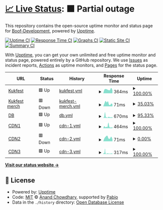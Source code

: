 # [📈 Live Status](https://status.kukfest.eu): <!--live status--> **🟧 Partial outage**

This repository contains the open-source uptime monitor and status page for [Boof-Development](https://status.kukfest.eu), powered by [Upptime](https://github.com/upptime/upptime).

[![Uptime CI](https://github.com/Boof-Development/status/workflows/Uptime%20CI/badge.svg)](https://github.com/Boof-Development/status/actions?query=workflow%3A%22Uptime+CI%22)
[![Response Time CI](https://github.com/Boof-Development/status/workflows/Response%20Time%20CI/badge.svg)](https://github.com/Boof-Development/status/actions?query=workflow%3A%22Response+Time+CI%22)
[![Graphs CI](https://github.com/Boof-Development/status/workflows/Graphs%20CI/badge.svg)](https://github.com/Boof-Development/status/actions?query=workflow%3A%22Graphs+CI%22)
[![Static Site CI](https://github.com/Boof-Development/status/workflows/Static%20Site%20CI/badge.svg)](https://github.com/Boof-Development/status/actions?query=workflow%3A%22Static+Site+CI%22)
[![Summary CI](https://github.com/Boof-Development/status/workflows/Summary%20CI/badge.svg)](https://github.com/Boof-Development/status/actions?query=workflow%3A%22Summary+CI%22)

With [Upptime](https://upptime.js.org), you can get your own unlimited and free uptime monitor and status page, powered entirely by a GitHub repository. We use [Issues](https://github.com/Boof-Development/status/issues) as incident reports, [Actions](https://github.com/Boof-Development/status/actions) as uptime monitors, and [Pages](https://status.kukfest.eu) for the status page.

<!--start: status pages-->
<!-- This summary is generated by Upptime (https://github.com/upptime/upptime) -->
<!-- Do not edit this manually, your changes will be overwritten -->
<!-- prettier-ignore -->
| URL | Status | History | Response Time | Uptime |
| --- | ------ | ------- | ------------- | ------ |
| <img alt="" src="https://icons.duckduckgo.com/ip3/kukfest.eu.ico" height="13"> [Kukfest](https://kukfest.eu) | 🟩 Up | [kukfest.yml](https://github.com/Boof-Development/status/commits/HEAD/history/kukfest.yml) | <details><summary><img alt="Response time graph" src="./graphs/kukfest/response-time-week.png" height="20"> 364ms</summary><br><a href="https://status.kukfest.eu/history/kukfest"><img alt="Response time 244" src="https://img.shields.io/endpoint?url=https%3A%2F%2Fraw.githubusercontent.com%2FBoof-Development%2Fstatus%2FHEAD%2Fapi%2Fkukfest%2Fresponse-time.json"></a><br><a href="https://status.kukfest.eu/history/kukfest"><img alt="24-hour response time 284" src="https://img.shields.io/endpoint?url=https%3A%2F%2Fraw.githubusercontent.com%2FBoof-Development%2Fstatus%2FHEAD%2Fapi%2Fkukfest%2Fresponse-time-day.json"></a><br><a href="https://status.kukfest.eu/history/kukfest"><img alt="7-day response time 364" src="https://img.shields.io/endpoint?url=https%3A%2F%2Fraw.githubusercontent.com%2FBoof-Development%2Fstatus%2FHEAD%2Fapi%2Fkukfest%2Fresponse-time-week.json"></a><br><a href="https://status.kukfest.eu/history/kukfest"><img alt="30-day response time 333" src="https://img.shields.io/endpoint?url=https%3A%2F%2Fraw.githubusercontent.com%2FBoof-Development%2Fstatus%2FHEAD%2Fapi%2Fkukfest%2Fresponse-time-month.json"></a><br><a href="https://status.kukfest.eu/history/kukfest"><img alt="1-year response time 244" src="https://img.shields.io/endpoint?url=https%3A%2F%2Fraw.githubusercontent.com%2FBoof-Development%2Fstatus%2FHEAD%2Fapi%2Fkukfest%2Fresponse-time-year.json"></a></details> | <details><summary><a href="https://status.kukfest.eu/history/kukfest">100.00%</a></summary><a href="https://status.kukfest.eu/history/kukfest"><img alt="All-time uptime 100.00%" src="https://img.shields.io/endpoint?url=https%3A%2F%2Fraw.githubusercontent.com%2FBoof-Development%2Fstatus%2FHEAD%2Fapi%2Fkukfest%2Fuptime.json"></a><br><a href="https://status.kukfest.eu/history/kukfest"><img alt="24-hour uptime 100.00%" src="https://img.shields.io/endpoint?url=https%3A%2F%2Fraw.githubusercontent.com%2FBoof-Development%2Fstatus%2FHEAD%2Fapi%2Fkukfest%2Fuptime-day.json"></a><br><a href="https://status.kukfest.eu/history/kukfest"><img alt="7-day uptime 100.00%" src="https://img.shields.io/endpoint?url=https%3A%2F%2Fraw.githubusercontent.com%2FBoof-Development%2Fstatus%2FHEAD%2Fapi%2Fkukfest%2Fuptime-week.json"></a><br><a href="https://status.kukfest.eu/history/kukfest"><img alt="30-day uptime 100.00%" src="https://img.shields.io/endpoint?url=https%3A%2F%2Fraw.githubusercontent.com%2FBoof-Development%2Fstatus%2FHEAD%2Fapi%2Fkukfest%2Fuptime-month.json"></a><br><a href="https://status.kukfest.eu/history/kukfest"><img alt="1-year uptime 100.00%" src="https://img.shields.io/endpoint?url=https%3A%2F%2Fraw.githubusercontent.com%2FBoof-Development%2Fstatus%2FHEAD%2Fapi%2Fkukfest%2Fuptime-year.json"></a></details>
| <img alt="" src="https://icons.duckduckgo.com/ip3/merch.kukfest.eu.ico" height="13"> [Kukfest merch](https://merch.kukfest.eu) | 🟥 Down | [kukfest-merch.yml](https://github.com/Boof-Development/status/commits/HEAD/history/kukfest-merch.yml) | <details><summary><img alt="Response time graph" src="./graphs/kukfest-merch/response-time-week.png" height="20"> 71ms</summary><br><a href="https://status.kukfest.eu/history/kukfest-merch"><img alt="Response time 194" src="https://img.shields.io/endpoint?url=https%3A%2F%2Fraw.githubusercontent.com%2FBoof-Development%2Fstatus%2FHEAD%2Fapi%2Fkukfest-merch%2Fresponse-time.json"></a><br><a href="https://status.kukfest.eu/history/kukfest-merch"><img alt="24-hour response time 50" src="https://img.shields.io/endpoint?url=https%3A%2F%2Fraw.githubusercontent.com%2FBoof-Development%2Fstatus%2FHEAD%2Fapi%2Fkukfest-merch%2Fresponse-time-day.json"></a><br><a href="https://status.kukfest.eu/history/kukfest-merch"><img alt="7-day response time 71" src="https://img.shields.io/endpoint?url=https%3A%2F%2Fraw.githubusercontent.com%2FBoof-Development%2Fstatus%2FHEAD%2Fapi%2Fkukfest-merch%2Fresponse-time-week.json"></a><br><a href="https://status.kukfest.eu/history/kukfest-merch"><img alt="30-day response time 127" src="https://img.shields.io/endpoint?url=https%3A%2F%2Fraw.githubusercontent.com%2FBoof-Development%2Fstatus%2FHEAD%2Fapi%2Fkukfest-merch%2Fresponse-time-month.json"></a><br><a href="https://status.kukfest.eu/history/kukfest-merch"><img alt="1-year response time 194" src="https://img.shields.io/endpoint?url=https%3A%2F%2Fraw.githubusercontent.com%2FBoof-Development%2Fstatus%2FHEAD%2Fapi%2Fkukfest-merch%2Fresponse-time-year.json"></a></details> | <details><summary><a href="https://status.kukfest.eu/history/kukfest-merch">35.03%</a></summary><a href="https://status.kukfest.eu/history/kukfest-merch"><img alt="All-time uptime 94.94%" src="https://img.shields.io/endpoint?url=https%3A%2F%2Fraw.githubusercontent.com%2FBoof-Development%2Fstatus%2FHEAD%2Fapi%2Fkukfest-merch%2Fuptime.json"></a><br><a href="https://status.kukfest.eu/history/kukfest-merch"><img alt="24-hour uptime 0.00%" src="https://img.shields.io/endpoint?url=https%3A%2F%2Fraw.githubusercontent.com%2FBoof-Development%2Fstatus%2FHEAD%2Fapi%2Fkukfest-merch%2Fuptime-day.json"></a><br><a href="https://status.kukfest.eu/history/kukfest-merch"><img alt="7-day uptime 35.03%" src="https://img.shields.io/endpoint?url=https%3A%2F%2Fraw.githubusercontent.com%2FBoof-Development%2Fstatus%2FHEAD%2Fapi%2Fkukfest-merch%2Fuptime-week.json"></a><br><a href="https://status.kukfest.eu/history/kukfest-merch"><img alt="30-day uptime 85.05%" src="https://img.shields.io/endpoint?url=https%3A%2F%2Fraw.githubusercontent.com%2FBoof-Development%2Fstatus%2FHEAD%2Fapi%2Fkukfest-merch%2Fuptime-month.json"></a><br><a href="https://status.kukfest.eu/history/kukfest-merch"><img alt="1-year uptime 94.94%" src="https://img.shields.io/endpoint?url=https%3A%2F%2Fraw.githubusercontent.com%2FBoof-Development%2Fstatus%2FHEAD%2Fapi%2Fkukfest-merch%2Fuptime-year.json"></a></details>
| <img alt="" src="https://icons.duckduckgo.com/ip3/db.080609.xyz.ico" height="13"> [DB](https://db.080609.xyz/_/) | 🟩 Up | [db.yml](https://github.com/Boof-Development/status/commits/HEAD/history/db.yml) | <details><summary><img alt="Response time graph" src="./graphs/db/response-time-week.png" height="20"> 670ms</summary><br><a href="https://status.kukfest.eu/history/db"><img alt="Response time 460" src="https://img.shields.io/endpoint?url=https%3A%2F%2Fraw.githubusercontent.com%2FBoof-Development%2Fstatus%2FHEAD%2Fapi%2Fdb%2Fresponse-time.json"></a><br><a href="https://status.kukfest.eu/history/db"><img alt="24-hour response time 402" src="https://img.shields.io/endpoint?url=https%3A%2F%2Fraw.githubusercontent.com%2FBoof-Development%2Fstatus%2FHEAD%2Fapi%2Fdb%2Fresponse-time-day.json"></a><br><a href="https://status.kukfest.eu/history/db"><img alt="7-day response time 670" src="https://img.shields.io/endpoint?url=https%3A%2F%2Fraw.githubusercontent.com%2FBoof-Development%2Fstatus%2FHEAD%2Fapi%2Fdb%2Fresponse-time-week.json"></a><br><a href="https://status.kukfest.eu/history/db"><img alt="30-day response time 498" src="https://img.shields.io/endpoint?url=https%3A%2F%2Fraw.githubusercontent.com%2FBoof-Development%2Fstatus%2FHEAD%2Fapi%2Fdb%2Fresponse-time-month.json"></a><br><a href="https://status.kukfest.eu/history/db"><img alt="1-year response time 460" src="https://img.shields.io/endpoint?url=https%3A%2F%2Fraw.githubusercontent.com%2FBoof-Development%2Fstatus%2FHEAD%2Fapi%2Fdb%2Fresponse-time-year.json"></a></details> | <details><summary><a href="https://status.kukfest.eu/history/db">95.33%</a></summary><a href="https://status.kukfest.eu/history/db"><img alt="All-time uptime 95.19%" src="https://img.shields.io/endpoint?url=https%3A%2F%2Fraw.githubusercontent.com%2FBoof-Development%2Fstatus%2FHEAD%2Fapi%2Fdb%2Fuptime.json"></a><br><a href="https://status.kukfest.eu/history/db"><img alt="24-hour uptime 99.56%" src="https://img.shields.io/endpoint?url=https%3A%2F%2Fraw.githubusercontent.com%2FBoof-Development%2Fstatus%2FHEAD%2Fapi%2Fdb%2Fuptime-day.json"></a><br><a href="https://status.kukfest.eu/history/db"><img alt="7-day uptime 95.33%" src="https://img.shields.io/endpoint?url=https%3A%2F%2Fraw.githubusercontent.com%2FBoof-Development%2Fstatus%2FHEAD%2Fapi%2Fdb%2Fuptime-week.json"></a><br><a href="https://status.kukfest.eu/history/db"><img alt="30-day uptime 97.80%" src="https://img.shields.io/endpoint?url=https%3A%2F%2Fraw.githubusercontent.com%2FBoof-Development%2Fstatus%2FHEAD%2Fapi%2Fdb%2Fuptime-month.json"></a><br><a href="https://status.kukfest.eu/history/db"><img alt="1-year uptime 95.19%" src="https://img.shields.io/endpoint?url=https%3A%2F%2Fraw.githubusercontent.com%2FBoof-Development%2Fstatus%2FHEAD%2Fapi%2Fdb%2Fuptime-year.json"></a></details>
| <img alt="" src="https://icons.duckduckgo.com/ip3/cdn1.boofdev.eu.ico" height="13"> [CDN1](https://cdn1.boofdev.eu) | 🟩 Up | [cdn-1.yml](https://github.com/Boof-Development/status/commits/HEAD/history/cdn-1.yml) | <details><summary><img alt="Response time graph" src="./graphs/cdn-1/response-time-week.png" height="20"> 464ms</summary><br><a href="https://status.kukfest.eu/history/cdn-1"><img alt="Response time 461" src="https://img.shields.io/endpoint?url=https%3A%2F%2Fraw.githubusercontent.com%2FBoof-Development%2Fstatus%2FHEAD%2Fapi%2Fcdn-1%2Fresponse-time.json"></a><br><a href="https://status.kukfest.eu/history/cdn-1"><img alt="24-hour response time 325" src="https://img.shields.io/endpoint?url=https%3A%2F%2Fraw.githubusercontent.com%2FBoof-Development%2Fstatus%2FHEAD%2Fapi%2Fcdn-1%2Fresponse-time-day.json"></a><br><a href="https://status.kukfest.eu/history/cdn-1"><img alt="7-day response time 464" src="https://img.shields.io/endpoint?url=https%3A%2F%2Fraw.githubusercontent.com%2FBoof-Development%2Fstatus%2FHEAD%2Fapi%2Fcdn-1%2Fresponse-time-week.json"></a><br><a href="https://status.kukfest.eu/history/cdn-1"><img alt="30-day response time 368" src="https://img.shields.io/endpoint?url=https%3A%2F%2Fraw.githubusercontent.com%2FBoof-Development%2Fstatus%2FHEAD%2Fapi%2Fcdn-1%2Fresponse-time-month.json"></a><br><a href="https://status.kukfest.eu/history/cdn-1"><img alt="1-year response time 461" src="https://img.shields.io/endpoint?url=https%3A%2F%2Fraw.githubusercontent.com%2FBoof-Development%2Fstatus%2FHEAD%2Fapi%2Fcdn-1%2Fresponse-time-year.json"></a></details> | <details><summary><a href="https://status.kukfest.eu/history/cdn-1">100.00%</a></summary><a href="https://status.kukfest.eu/history/cdn-1"><img alt="All-time uptime 100.00%" src="https://img.shields.io/endpoint?url=https%3A%2F%2Fraw.githubusercontent.com%2FBoof-Development%2Fstatus%2FHEAD%2Fapi%2Fcdn-1%2Fuptime.json"></a><br><a href="https://status.kukfest.eu/history/cdn-1"><img alt="24-hour uptime 100.00%" src="https://img.shields.io/endpoint?url=https%3A%2F%2Fraw.githubusercontent.com%2FBoof-Development%2Fstatus%2FHEAD%2Fapi%2Fcdn-1%2Fuptime-day.json"></a><br><a href="https://status.kukfest.eu/history/cdn-1"><img alt="7-day uptime 100.00%" src="https://img.shields.io/endpoint?url=https%3A%2F%2Fraw.githubusercontent.com%2FBoof-Development%2Fstatus%2FHEAD%2Fapi%2Fcdn-1%2Fuptime-week.json"></a><br><a href="https://status.kukfest.eu/history/cdn-1"><img alt="30-day uptime 100.00%" src="https://img.shields.io/endpoint?url=https%3A%2F%2Fraw.githubusercontent.com%2FBoof-Development%2Fstatus%2FHEAD%2Fapi%2Fcdn-1%2Fuptime-month.json"></a><br><a href="https://status.kukfest.eu/history/cdn-1"><img alt="1-year uptime 100.00%" src="https://img.shields.io/endpoint?url=https%3A%2F%2Fraw.githubusercontent.com%2FBoof-Development%2Fstatus%2FHEAD%2Fapi%2Fcdn-1%2Fuptime-year.json"></a></details>
| <img alt="" src="https://icons.duckduckgo.com/ip3/cdn2.boofdev.eu.ico" height="13"> [CDN2](https://cdn2.boofdev.eu) | 🟥 Down | [cdn-2.yml](https://github.com/Boof-Development/status/commits/HEAD/history/cdn-2.yml) | <details><summary><img alt="Response time graph" src="./graphs/cdn-2/response-time-week.png" height="20"> 71ms</summary><br><a href="https://status.kukfest.eu/history/cdn-2"><img alt="Response time 98" src="https://img.shields.io/endpoint?url=https%3A%2F%2Fraw.githubusercontent.com%2FBoof-Development%2Fstatus%2FHEAD%2Fapi%2Fcdn-2%2Fresponse-time.json"></a><br><a href="https://status.kukfest.eu/history/cdn-2"><img alt="24-hour response time 41" src="https://img.shields.io/endpoint?url=https%3A%2F%2Fraw.githubusercontent.com%2FBoof-Development%2Fstatus%2FHEAD%2Fapi%2Fcdn-2%2Fresponse-time-day.json"></a><br><a href="https://status.kukfest.eu/history/cdn-2"><img alt="7-day response time 71" src="https://img.shields.io/endpoint?url=https%3A%2F%2Fraw.githubusercontent.com%2FBoof-Development%2Fstatus%2FHEAD%2Fapi%2Fcdn-2%2Fresponse-time-week.json"></a><br><a href="https://status.kukfest.eu/history/cdn-2"><img alt="30-day response time 78" src="https://img.shields.io/endpoint?url=https%3A%2F%2Fraw.githubusercontent.com%2FBoof-Development%2Fstatus%2FHEAD%2Fapi%2Fcdn-2%2Fresponse-time-month.json"></a><br><a href="https://status.kukfest.eu/history/cdn-2"><img alt="1-year response time 98" src="https://img.shields.io/endpoint?url=https%3A%2F%2Fraw.githubusercontent.com%2FBoof-Development%2Fstatus%2FHEAD%2Fapi%2Fcdn-2%2Fresponse-time-year.json"></a></details> | <details><summary><a href="https://status.kukfest.eu/history/cdn-2">0.00%</a></summary><a href="https://status.kukfest.eu/history/cdn-2"><img alt="All-time uptime 0.00%" src="https://img.shields.io/endpoint?url=https%3A%2F%2Fraw.githubusercontent.com%2FBoof-Development%2Fstatus%2FHEAD%2Fapi%2Fcdn-2%2Fuptime.json"></a><br><a href="https://status.kukfest.eu/history/cdn-2"><img alt="24-hour uptime 0.00%" src="https://img.shields.io/endpoint?url=https%3A%2F%2Fraw.githubusercontent.com%2FBoof-Development%2Fstatus%2FHEAD%2Fapi%2Fcdn-2%2Fuptime-day.json"></a><br><a href="https://status.kukfest.eu/history/cdn-2"><img alt="7-day uptime 0.00%" src="https://img.shields.io/endpoint?url=https%3A%2F%2Fraw.githubusercontent.com%2FBoof-Development%2Fstatus%2FHEAD%2Fapi%2Fcdn-2%2Fuptime-week.json"></a><br><a href="https://status.kukfest.eu/history/cdn-2"><img alt="30-day uptime 4.67%" src="https://img.shields.io/endpoint?url=https%3A%2F%2Fraw.githubusercontent.com%2FBoof-Development%2Fstatus%2FHEAD%2Fapi%2Fcdn-2%2Fuptime-month.json"></a><br><a href="https://status.kukfest.eu/history/cdn-2"><img alt="1-year uptime 0.00%" src="https://img.shields.io/endpoint?url=https%3A%2F%2Fraw.githubusercontent.com%2FBoof-Development%2Fstatus%2FHEAD%2Fapi%2Fcdn-2%2Fuptime-year.json"></a></details>
| <img alt="" src="https://icons.duckduckgo.com/ip3/cdn3.boofdev.eu.ico" height="13"> [CDN3](https://cdn3.boofdev.eu) | 🟩 Up | [cdn-3.yml](https://github.com/Boof-Development/status/commits/HEAD/history/cdn-3.yml) | <details><summary><img alt="Response time graph" src="./graphs/cdn-3/response-time-week.png" height="20"> 317ms</summary><br><a href="https://status.kukfest.eu/history/cdn-3"><img alt="Response time 439" src="https://img.shields.io/endpoint?url=https%3A%2F%2Fraw.githubusercontent.com%2FBoof-Development%2Fstatus%2FHEAD%2Fapi%2Fcdn-3%2Fresponse-time.json"></a><br><a href="https://status.kukfest.eu/history/cdn-3"><img alt="24-hour response time 331" src="https://img.shields.io/endpoint?url=https%3A%2F%2Fraw.githubusercontent.com%2FBoof-Development%2Fstatus%2FHEAD%2Fapi%2Fcdn-3%2Fresponse-time-day.json"></a><br><a href="https://status.kukfest.eu/history/cdn-3"><img alt="7-day response time 317" src="https://img.shields.io/endpoint?url=https%3A%2F%2Fraw.githubusercontent.com%2FBoof-Development%2Fstatus%2FHEAD%2Fapi%2Fcdn-3%2Fresponse-time-week.json"></a><br><a href="https://status.kukfest.eu/history/cdn-3"><img alt="30-day response time 440" src="https://img.shields.io/endpoint?url=https%3A%2F%2Fraw.githubusercontent.com%2FBoof-Development%2Fstatus%2FHEAD%2Fapi%2Fcdn-3%2Fresponse-time-month.json"></a><br><a href="https://status.kukfest.eu/history/cdn-3"><img alt="1-year response time 439" src="https://img.shields.io/endpoint?url=https%3A%2F%2Fraw.githubusercontent.com%2FBoof-Development%2Fstatus%2FHEAD%2Fapi%2Fcdn-3%2Fresponse-time-year.json"></a></details> | <details><summary><a href="https://status.kukfest.eu/history/cdn-3">100.00%</a></summary><a href="https://status.kukfest.eu/history/cdn-3"><img alt="All-time uptime 100.00%" src="https://img.shields.io/endpoint?url=https%3A%2F%2Fraw.githubusercontent.com%2FBoof-Development%2Fstatus%2FHEAD%2Fapi%2Fcdn-3%2Fuptime.json"></a><br><a href="https://status.kukfest.eu/history/cdn-3"><img alt="24-hour uptime 100.00%" src="https://img.shields.io/endpoint?url=https%3A%2F%2Fraw.githubusercontent.com%2FBoof-Development%2Fstatus%2FHEAD%2Fapi%2Fcdn-3%2Fuptime-day.json"></a><br><a href="https://status.kukfest.eu/history/cdn-3"><img alt="7-day uptime 100.00%" src="https://img.shields.io/endpoint?url=https%3A%2F%2Fraw.githubusercontent.com%2FBoof-Development%2Fstatus%2FHEAD%2Fapi%2Fcdn-3%2Fuptime-week.json"></a><br><a href="https://status.kukfest.eu/history/cdn-3"><img alt="30-day uptime 100.00%" src="https://img.shields.io/endpoint?url=https%3A%2F%2Fraw.githubusercontent.com%2FBoof-Development%2Fstatus%2FHEAD%2Fapi%2Fcdn-3%2Fuptime-month.json"></a><br><a href="https://status.kukfest.eu/history/cdn-3"><img alt="1-year uptime 100.00%" src="https://img.shields.io/endpoint?url=https%3A%2F%2Fraw.githubusercontent.com%2FBoof-Development%2Fstatus%2FHEAD%2Fapi%2Fcdn-3%2Fuptime-year.json"></a></details>

<!--end: status pages-->

[**Visit our status website →**](https://status.kukfest.eu)

## 📄 License

- Powered by: [Upptime](https://github.com/upptime/upptime)
- Code: [MIT](./LICENSE) © [Anand Chowdhary](https://anandchowdhary.com), supported by [Pabio](https://pabio.com)
- Data in the `./history` directory: [Open Database License](https://opendatacommons.org/licenses/odbl/1-0/)
